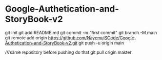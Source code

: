# Google-Authetication-and-StoryBook-v2
git init
git add README.md
git commit -m "first commit"
git branch -M main
git remote add origin https://github.com/NayemulSCode/Google-Authetication-and-StoryBook-v2.git
git push -u origin main

///same repository before pushing do that 
git pull origin master
